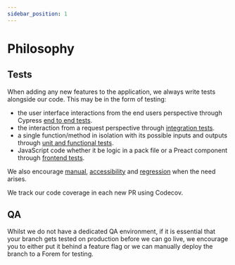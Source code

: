 ```yaml
---
sidebar_position: 1
---
```


# Philosophy

## Tests

When adding any new features to the application, we always write tests alongside our code. This may be in the form of testing:

- the user interface interactions from the end users perspective through Cypress [end to end tests](types/e2e-tests.md).
- the interaction from a request perspective through [integration tests](types/integration-tests.md).
- a single function/method in isolation with its possible inputs and outputs through [unit and functional tests](types/unit-functional-tests.md).
- JavaScript code whether it be logic in a pack file or a Preact component through [frontend tests](types/frontend-tests.md).

We also encourage [manual](other-focus-areas/manual-tests.md), [accessibility](other-focus-areas/accessibility-tests.md) and [regression](other-focus-areas/regression-tests.md) when the need arises.

We track our code coverage in each new PR using Codecov.

## QA

Whilst we do not have a dedicated QA environment, if it is essential that your branch gets tested on production before we can go live, we encourage you to either put it behind a feature flag or we can manually deploy the branch to a Forem for testing.

